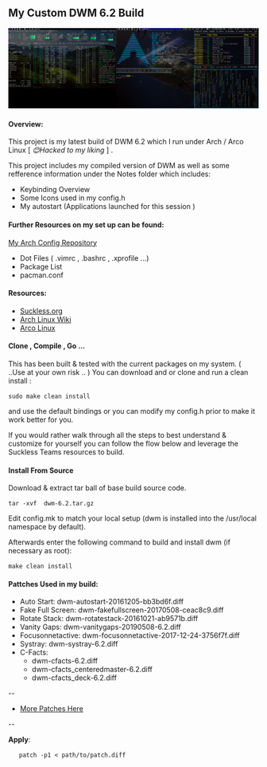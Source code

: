 ## My Custom DWM 6.2 Build

![](./DWM_Desktop.png) 

#### Overview:

This project is my latest build of DWM 6.2  which I run under Arch / Arco Linux  [ *😊️Hacked to my liking* ]   . 

This project  includes my compiled version of DWM as well as some refference information under the Notes folder which includes:

- Keybinding Overview
- Some Icons used in my config.h
- My autostart (Applications launched for this session )

#### Further Resources on my set up can be found:
[My Arch Config Repository](https://github.com/ByteAbyss/ArchConfig) 
-  Dot Files ( .vimrc , .bashrc , .xprofile ...)
-  Package List
-  pacman.conf

 
#### Resources:
- [Suckless.org](https://dwm.suckless.org) 
- [Arch Linux Wiki](https://wiki.archlinux.org) 
- [Arco Linux ](https://arcolinux.com) 

#### Clone , Compile , Go ...

This has been built & tested with the current packages on my system. ( ..Use at your own risk .. ) You can download and or clone and run a clean install : 

	sudo make clean install
	
and use the default bindings or you can modify my config.h prior to make it work better for you. 


If  you would rather walk through all the steps to best understand & customize for yourself  you can follow the flow below    and leverage the Suckless Teams resources to build.

#### Install From Source 

Download & extract tar ball of base build source code. 

```
tar -xvf  dwm-6.2.tar.gz
```

Edit config.mk to match your local setup (dwm is installed into
the /usr/local namespace by default).

Afterwards enter the following command to build and install dwm (if  necessary as root):

    make clean install
    
   
####  Pattches Used in my build:

-  Auto Start: dwm-autostart-20161205-bb3bd6f.diff
-  Fake Full Screen: dwm-fakefullscreen-20170508-ceac8c9.diff
-  Rotate Stack: dwm-rotatestack-20161021-ab9571b.diff
-  Vanity Gaps: dwm-vanitygaps-20190508-6.2.diff
-  Focusonnetactive: dwm-focusonnetactive-2017-12-24-3756f7f.diff
-  Systray: dwm-systray-6.2.diff
-  C-Facts: 
	- 	dwm-cfacts-6.2.diff
	- 	dwm-cfacts_centeredmaster-6.2.diff
	- 	dwm-cfacts_deck-6.2.diff
 

-- 

-    [More Patches Here](https://dwm.suckless.org/patches/) 

--   

**Apply**: 

	   patch -p1 < path/to/patch.diff
   
   
